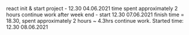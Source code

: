 react init & start project - 12.30 04.06.2021
time spent approximately 2 hours
continue work after week end - start 12.30 07.06.2021
finish time = 18.30, spent approximately 2 hours ~ 4.3hrs
continue work. Started time: 12.30 08.06.2021